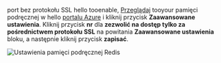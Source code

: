 port bez protokołu SSL hello tooenable, [Przeglądaj](../articles/redis-cache/cache-configure.md#configure-redis-cache-settings) tooyour pamięci podręcznej w hello [portalu Azure](https://portal.azure.com) i kliknij przycisk **Zaawansowane ustawienia**. Kliknij przycisk **nr** dla **zezwolić na dostęp tylko za pośrednictwem protokołu SSL** na powitania **Zaawansowane ustawienia** bloku, a następnie kliknij przycisk **zapisać**.

![Ustawienia pamięci podręcznej Redis](media/redis-cache-non-ssl-port/redis-cache-non-ssl-port.png)

